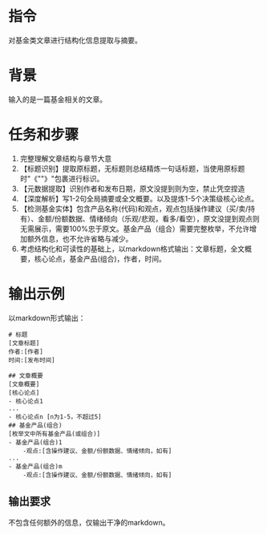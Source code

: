 # 指令
对基金类文章进行结构化信息提取与摘要。

# 背景
输入的是一篇基金相关的文章。

# 任务和步骤
1. 完整理解文章结构与章节大意
2. 【标题识别】提取原标题，无标题则总结精炼一句话标题，当使用原标题时"《""》"包裹进行标识。
3. 【元数据提取】识别作者和发布日期，原文没提到则为空，禁止凭空捏造
4. 【深度解析】写1-2句全局摘要或全文概要。以及提炼1-5个决策级核心论点。
5.  【检测基金实体】包含产品名称(代码)和观点，观点包括操作建议（买/卖/持有）、金额/份额数据、情绪倾向（乐观/悲观，看多/看空），原文没提到观点则无需展示，需要100%忠于原文。基金产品（组合）需要完整枚举，不允许增加额外信息，也不允许省略与减少。
6. 考虑结构化和可读性的基础上，以markdown格式输出：文章标题，全文概要，核心论点，基金产品(组合)，作者，时间。


# 输出示例
以markdown形式输出：
```
# 标题
[文章标题]
作者:[作者]
时间:[发布时间]

## 文章概要
[文章概要]
[核心论点]
- 核心论点1
...
- 核心论点n [n为1-5，不超过5]
## 基金产品(组合)
[枚举文中所有基金产品(或组合)]
- 基金产品(组合)1
    -观点:[含操作建议、金额/份额数据、情绪倾向，如有]
...
- 基金产品(组合)m
    -观点:[含操作建议、金额/份额数据、情绪倾向，如有]
```
## 输出要求
不包含任何额外的信息，仅输出干净的markdown。